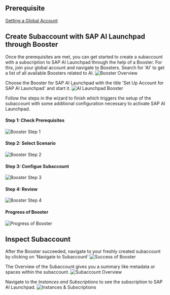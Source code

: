 ## Prerequisite
[Getting a Global Account](https://help.sap.com/docs/BTP/65de2977205c403bbc107264b8eccf4b/d61c2819034b48e68145c45c36acba6e.html)

## Create Subaccount with SAP AI Launchpad through Booster
Once the prerequisites are met, you can get started to create a subaccount with a subscription to SAP AI Launchpad through the help of a Booster. For this, join your global account and navigate to Boosters. Search for 'AI' to get a list of all available Boosters related to AI.
![Booster Overview](resources/booster/booster_ai_overview.png)

Choose the Booster for SAP AI Launchpad with the title 'Set Up Account for SAP AI Launchpad' and start it.
![AI Launchpad Booster](resources/booster/booster_ai_launchpad.png)

Follow the steps in the wizard to finish which triggers the setup of the subaccount with some additional configuration necessary to activate SAP AI Launchpad.

#### Step 1: Check Prerequisites
![Booster Step 1](resources/booster/booster_step1.png)

#### Step 2: Select Scenario
![Booster Step 2](resources/booster/booster_step2.png)

#### Step 3: Configue Subaccount
![Booster Step 3](resources/booster/booster_step3.png)

#### Step 4: Review
![Booster Step 4](resources/booster/booster_step4.png)

#### Progress of Booster
![Progress of Booster](resources/booster/booster_progress.png)

## Inspect Subaccount
After the Booster succeeded, navigate to your freshly created subaccount by clicking on 'Navigate to Subaccount'
![Success of Booster](resources/booster/booster_success.png)

The Overview of the Subaccount gives you a summary like metadata or spaces within the subaccount.
![Subaccount Overview](resources/booster/subaccount_overview.png)

Navigate to the _Instances and Subscriptions_ to see the subscription to SAP AI Launchpad.
![Instances & Subscriptions](resources/booster/instances_overview.png)